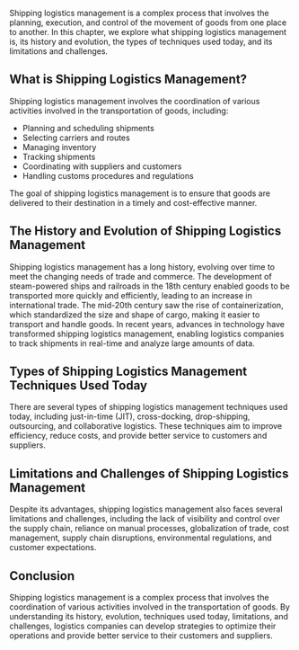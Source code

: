 

Shipping logistics management is a complex process that involves the planning, execution, and control of the movement of goods from one place to another. In this chapter, we explore what shipping logistics management is, its history and evolution, the types of techniques used today, and its limitations and challenges.

What is Shipping Logistics Management?
--------------------------------------

Shipping logistics management involves the coordination of various activities involved in the transportation of goods, including:

* Planning and scheduling shipments
* Selecting carriers and routes
* Managing inventory
* Tracking shipments
* Coordinating with suppliers and customers
* Handling customs procedures and regulations

The goal of shipping logistics management is to ensure that goods are delivered to their destination in a timely and cost-effective manner.

The History and Evolution of Shipping Logistics Management
----------------------------------------------------------

Shipping logistics management has a long history, evolving over time to meet the changing needs of trade and commerce. The development of steam-powered ships and railroads in the 18th century enabled goods to be transported more quickly and efficiently, leading to an increase in international trade. The mid-20th century saw the rise of containerization, which standardized the size and shape of cargo, making it easier to transport and handle goods. In recent years, advances in technology have transformed shipping logistics management, enabling logistics companies to track shipments in real-time and analyze large amounts of data.

Types of Shipping Logistics Management Techniques Used Today
------------------------------------------------------------

There are several types of shipping logistics management techniques used today, including just-in-time (JIT), cross-docking, drop-shipping, outsourcing, and collaborative logistics. These techniques aim to improve efficiency, reduce costs, and provide better service to customers and suppliers.

Limitations and Challenges of Shipping Logistics Management
-----------------------------------------------------------

Despite its advantages, shipping logistics management also faces several limitations and challenges, including the lack of visibility and control over the supply chain, reliance on manual processes, globalization of trade, cost management, supply chain disruptions, environmental regulations, and customer expectations.

Conclusion
----------

Shipping logistics management is a complex process that involves the coordination of various activities involved in the transportation of goods. By understanding its history, evolution, techniques used today, limitations, and challenges, logistics companies can develop strategies to optimize their operations and provide better service to their customers and suppliers.
